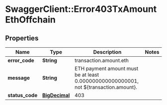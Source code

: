 # SwaggerClient::Error403TxAmountEthOffchain

## Properties
Name | Type | Description | Notes
------------ | ------------- | ------------- | -------------
**error_code** | **String** | transaction.amount.eth | 
**message** | **String** | ETH payment amount must be at least 0.000000000000000001, not ${transaction.amount}. | 
**status_code** | [**BigDecimal**](BigDecimal.md) | 403 | 

